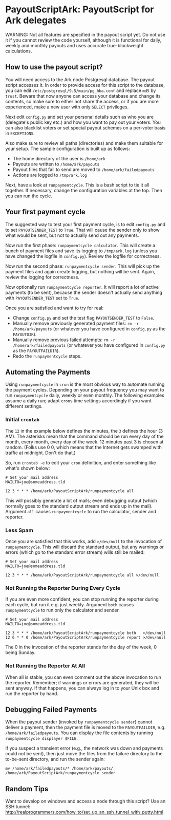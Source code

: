 # PayoutScriptArk: PayoutScript for Ark delegates

WARNING: Not all features are specified in the payout script yet. Do not use it
if you cannot review the code yourself, although it is functional for daily,
weekly and monthly payouts and uses accurate true-blockweight calculations.

## How to use the payout script?

You will need access to the Ark node Postgresql database. The payout script
accesses it. In order to provide access for this script to the database, you
can edit `/etc/postgresql/9.5/main/pg_hba.conf` and replace `md5` by `trust`.
Beware that now anyone can access your database and change its contents, so
make sure to either not share the access, or if you are more experienced, make
a new user with only `SELECT` privileges.

Next edit `config.py` and set your personal details such as who you are
(delegate's public key etc.) and how you want to pay out your voters. You can
also blacklist voters or set special payout schemes on a per-voter basis in
`EXCEPTIONS`.

Also make sure to review all paths (directories) and make them suitable for
your setup. The sample configuration is built up as follows:

*  The home directory of the user is `/home/ark`
*  Payouts are written to `/home/ark/payouts`
*  Payout files that fail to send are moved to `/home/ark/failedpayouts`
*  Actions are logged to `/tmp/ark.log`

Next, have a look at `runpaymentcycle`. This is a bash script to tie it all
together. If necessary, change the configuration variables at the top. Then you
can run the cycle.

## Your first payment cycle

The suggested way to test your first payment cycle, is to edit `config.py` and
to set `PAYOUTSENDER_TEST` to `True`. That will cause the sender only to show
what would be sent, but not to actually send out any payments.

Now run the first phase: `runpaymentcycle calculator`. This will create a
bunch of payment files and save its logging to `/tmp/ark.log` (unless you have
changed the logfile in `config.py`). Review the logfile for correctness.

Now run the second phase: `runpaymentcycle sender`. This will pick up the
payment files and again create logging, but nothing will be sent. Again,
review the logging for correctness.

Now optionally run `runpaymentcycle reporter`. It will report a lot of active
payments (to be sent), because the sender doesn't actually send anything with
`PAYOUTSENDER_TEST` set to `True`.

Once you are satisfied and want to try for real:

*  Change `config.py` and set the test flag `PAYOUTSENDER_TEST` to `False`.
*  Manually remove previously generated payment files:
   `rm -r /home/ark/payouts` (or whatever you have configured in `config.py`
   as the `PAYOUTDIR`).
*  Manually remove previous failed attempts:
   `rm -r /home/ark/failedpayouts` (or whatever you have configured in
   `config.py` as the `PAYOUTFAILDIR`).
*  Redo the `runpaymentcycle` steps.

## Automating the Payments

Using `runpaymentcycle` in `cron` is the most obvious way to automate running
the payment cycles. Depending on your payout frequency you may want to run
`runpaymentcycle` daily, weekly or even monthly. The following examples assume
a daily run; adapt `cron`s time settings accordingly if you want different
settings.

### Initial `crontab`

The `12` in the example below defines the minutes, the `3` defines the hour (3
AM). The asterisks mean that the command should be run every day of the month,
every month, every day of the week. 12 minutes past 3 is chosen at random.
(Folks use 0 0, which means that the Internet gets swamped with traffic at
midnight. Don't do that.)

So, run `crontab -e` to edit your `cron` definition, and enter something like
what's shown below:

``` shell
# Set your mail address
MAILTO=joe@someaddress.tld

12 3 * * * /home/ark/PayoutScriptArk/runpaymentcycle all
```

This will possibly generate a lot of mails; even debugging output (which
normally goes to the standard output stream and ends up in the mail). Argument
`all` causes `runpaymentcycle` to run the calculator, sender and reporter.

### Less Spam

Once you are satisfied that this works, add `>/dev/null` to the invocation of
`runpaymentcycle`. This will discard the standard output, but any warnings or
errors (which go to the standard error stream) wills still be mailed:

```shell
# Set your mail address
MAILTO=joe@someaddress.tld

12 3 * * * /home/ark/PayoutScriptArk/runpaymentcycle all >/dev/null
```

### Not Running the Reporter During Every Cycle

If you are even more confident, you can stop running the reporter during each
cycle, but run it e.g. just weekly. Argument `both` causes `runpaymentcycle`
to run only the calculator and sender.

```shell
# Set your mail address
MAILTO=joe@someaddress.tld

12 3 * * * /home/ark/PayoutScriptArk/runpaymentcycle both   >/dev/null
12 6 * * 0 /home/ark/PayoutScriptArk/runpaymentcycle report >/dev/null
```

The 0 in the invocation of the reporter stands for the day of the week, 0 being
Sunday.

### Not Running the Reporter At All

When all is stable, you can even comment out the above invocation to run the
reporter. Remember; if warnings or errors are generated, they will be sent
anyway. If that happens, you can always log in to your Unix box and run the
reporter by hand.

## Debugging Failed Payments

When the payout sender (invoked by `runpaymentcycle sender`) cannot deliver a
payment, then the payment file is moved to the `PAYOUTFAILDIR`, e.g.
`/home/ark/failedpayouts`. You can display the file contents by running
`runpaymentcycle displayer $FILE`.

If you suspect a transient error (e.g., the network was down and payments could
not be sent), then just move the files from the failure directory to the
to-be-sent directory, and run the sender again:

``` shell
mv /home/ark/failedpayouts/* /home/ark/payouts/
/home/ark/PayoutScriptArk/runpaymentcycle sender
```

## Random Tips

Want to develop on windows and access a node through this script? Use an SSH
tunnel: http://realprogrammers.com/how_to/set_up_an_ssh_tunnel_with_putty.html
